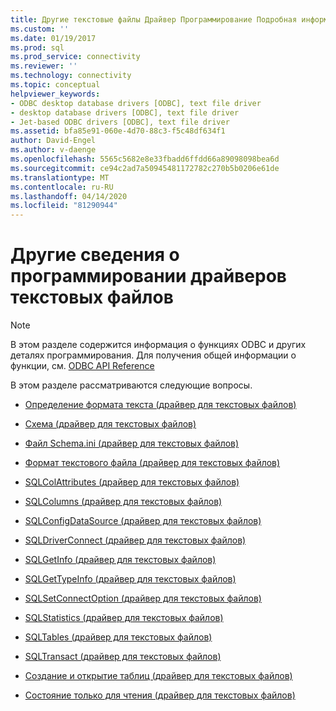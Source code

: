 ```yaml
---
title: Другие текстовые файлы Драйвер Программирование Подробная информация (ru) Документы Майкрософт
ms.custom: ''
ms.date: 01/19/2017
ms.prod: sql
ms.prod_service: connectivity
ms.reviewer: ''
ms.technology: connectivity
ms.topic: conceptual
helpviewer_keywords:
- ODBC desktop database drivers [ODBC], text file driver
- desktop database drivers [ODBC], text file driver
- Jet-based ODBC drivers [ODBC], text file driver
ms.assetid: bfa85e91-060e-4d70-88c3-f5c48df634f1
author: David-Engel
ms.author: v-daenge
ms.openlocfilehash: 5565c5682e8e33fbadd6ffdd66a89098098bea6d
ms.sourcegitcommit: ce94c2ad7a50945481172782c270b5b0206e61de
ms.translationtype: MT
ms.contentlocale: ru-RU
ms.lasthandoff: 04/14/2020
ms.locfileid: "81290944"
---
```

# <a name="other-text-file-driver-programming-details"></a>Другие сведения о программировании драйверов текстовых файлов
> [!NOTE]  
>  В этом разделе содержится информация о функциях ODBC и других деталях программирования. Для получения общей информации о функции, см. [ODBC API Reference](../../odbc/reference/syntax/odbc-api-reference.md)  
  
 В этом разделе рассматриваются следующие вопросы.  
  
-   [Определение формата текста (драйвер для текстовых файлов)](../../odbc/microsoft/defining-text-format-text-file-driver.md)  
  
-   [Схема (драйвер для текстовых файлов)](../../odbc/microsoft/schema-text-file-driver.md)  
  
-   [Файл Schema.ini (драйвер для текстовых файлов)](../../odbc/microsoft/schema-ini-file-text-file-driver.md)  
  
-   [Формат текстового файла (драйвер для текстовых файлов)](../../odbc/microsoft/text-file-format-text-file-driver.md)  
  
-   [SQLColAttributes (драйвер для текстовых файлов)](../../odbc/microsoft/sqlcolattributes-text-file-driver.md)  
  
-   [SQLColumns (драйвер для текстовых файлов)](../../odbc/microsoft/sqlcolumns-text-file-driver.md)  
  
-   [SQLConfigDataSource (драйвер для текстовых файлов)](../../odbc/microsoft/sqlconfigdatasource-text-file-driver.md)  
  
-   [SQLDriverConnect (драйвер для текстовых файлов)](../../odbc/microsoft/sqldriverconnect-text-file-driver.md)  
  
-   [SQLGetInfo (драйвер для текстовых файлов)](../../odbc/microsoft/sqlgetinfo-text-file-driver.md)  
  
-   [SQLGetTypeInfo (драйвер для текстовых файлов)](../../odbc/microsoft/sqlgettypeinfo-text-file-driver.md)  
  
-   [SQLSetConnectOption (драйвер для текстовых файлов)](../../odbc/microsoft/sqlsetconnectoption-text-file-driver.md)  
  
-   [SQLStatistics (драйвер для текстовых файлов)](../../odbc/microsoft/sqlstatistics-text-file-driver.md)  
  
-   [SQLTables (драйвер для текстовых файлов)](../../odbc/microsoft/sqltables-text-file-driver.md)  
  
-   [SQLTransact (драйвер для текстовых файлов)](../../odbc/microsoft/sqltransact-text-file-driver.md)  
  
-   [Создание и открытие таблиц (драйвер для текстовых файлов)](../../odbc/microsoft/creating-and-opening-tables-text-file-driver.md)  
  
-   [Состояние только для чтения (драйвер для текстовых файлов)](../../odbc/microsoft/read-only-status-text-file-driver.md)
